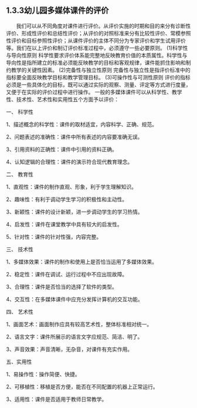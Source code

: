 ## 1.3.3幼儿园多媒体课件的评价
&nbsp;&nbsp;&nbsp;&nbsp;&nbsp;&nbsp;&nbsp;我们可以从不同角度对课件进行评价。从评价实施的时期和目的来分有诊断性评价、形成性评价和总结性评价；从评价的对照标准来分有比较性评价、常模参照性评价和目标参照性评价；从课件评价的主体不同分为专家评价和学生试用评价等。我们在以上评价和制订评价标准过程中，必须遵守一些必要原则。
(1)科学性与导向性原则
科学性要求评价体系能完整地反映教育价值的本质属性。科学性与导向性是指所建立的标准必须能反映教学的目标和客观规律，课件能抓住影响和制约教学的关键性因素。
(2)完备性与独立性原则
完备性与独立性是指评价标准中的指标要全面反映教学目标和教学管理目标。 
(3)可操作性与可测性原则 
评价的指标必须是一些具体化的目标，既可以通过实际的观察、测量、评定等方式进行度量，又便于在实际的评价过程中进行操作。
一般的多媒体课件可以从科学性、教学性、技术性、艺术性和实用性五个方面予以评价：

一、 科学性

1、描述概念的科学性：课件的取材适宜，内容科学、正确、规范。

2、问题表述的准确性：课件中所有表述的内容要准确无误。

3、引用资料的正确性：课件中引用的资料正确。

4、认知逻辑的合理性：课件的演示符合现代教育理念。

二、 教育性

1、直观性：课件的制作直观、形象，利于学生理解知识。

2、趣味性：有利于调动学生学习的积极性和主动性。

3、新颖性：课件的设计新颖，进一步调动学生的学习热情。

4、启发性：课件在课堂教学中具有较大的启发性。

5、针对性：课件的针对性强，内容完整。

三、 技术性

1、多媒体效果：课件的制作和使用上是否恰当运用了多媒体效果。

2、稳定性：课件在调试、运行过程中不应出现故障。

3、合理性：课件是否恰当的选择了软件的类型。

4、交互性：在多媒体课件中应充分发挥计算机的交互功能。

四、 艺术性

1、画面艺术：画面制作应具有较高艺术性，整体标准相对统一。

2、语言文字：课件所展示的语言文字应规范、简洁、明了。

3、声音效果：声音清晰，无杂音，对课件有充实作用。

五、实用性

1、易操作性：操作简便、快捷。

2、可移植性：移植是否方便，能否在不同配置的机器上正常运行。

3、适用性：课件是否适用于教师日常教学。
